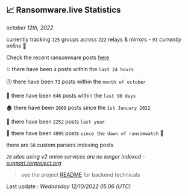 
## 📈 Ransomware.live Statistics
_october 12th, 2022_

currently tracking `125` groups across `222` relays & mirrors - _`91` currently online_ 📡

Check the recent ransomware posts [here](https://www.ransomware.live/#/recentposts)


⏲ there have been `4` posts within the `last 24 hours`

🕓 there have been `73` posts within the `month of october`

📅 there have been `646` posts within the `last 90 days`

🏚 there have been `2609` posts since the `1st January 2022`

🚀 there have been `2252` posts `last year`

🦕 there have been `4895` posts `since the dawn of ransomwatch` 🐣

there are `58` custom parsers indexing posts

_`20` sites using v2 onion services are no longer indexed - [support.torproject.org](https://support.torproject.org/onionservices/v2-deprecation/)_

> see the project [README](https://github.com/jmousqueton/ransomwatch#readme) for backend technicals



Last update : _Wednesday 12/10/2022 05.06 (UTC)_

